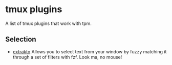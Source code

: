 # tmux plugins

A list of tmux plugins that work with tpm.

## Selection

- [extrakto](https://github.com/laktak/extrakto)
  Allows you to select text from your window by fuzzy matching it through a set of filters with fzf. Look ma, no mouse!
